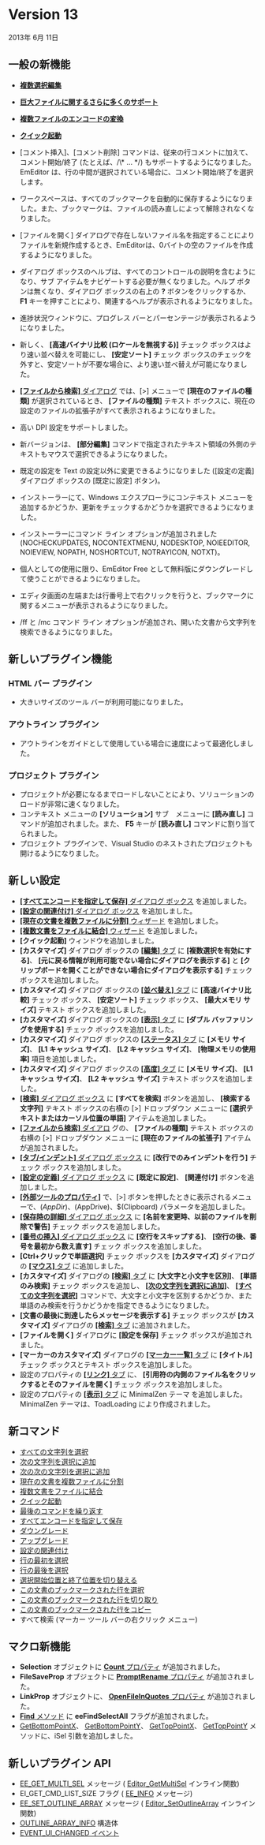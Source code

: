 # Version 13

2013年 6月 11日

## 一般の新機能

- [**複数選択編集**](../features/multiple_selection_editing)

- [**巨大ファイルに関するさらに多くのサポート**](../features/more_support_for_very_large_files)

- [**複数ファイルのエンコードの変換**](../features/multiple_file_encoding_conversion)

- [**クイック起動**](../features/quick_launch)

- \[コメント挿入\]、\[コメント削除\] コマンドは、従来の行コメントに加えて、コメント開始/終了 (たとえば、/\\* ... \*/) もサポートするようになりました。EmEditor は、行の中間が選択されている場合に、コメント開始/終了を選択します。
- ワークスペースは、すべてのブックマークを自動的に保存するようになりました。また、ブックマークは、ファイルの読み直しによって解除されなくなりました。
- \[ファイルを開く\] ダイアログで存在しないファイル名を指定することによりファイルを新規作成するとき、EmEditorは、0バイトの空のファイルを作成するようになりました。
- ダイアログ ボックスのヘルプは、すべてのコントロールの説明を含むようになり、サブ アイテムをナビゲートする必要が無くなりました。ヘルプ ボタンは無くなり、ダイアログ ボックスの右上の
**?** ボタンをクリックするか、 **F1** キーを押すことにより、関連するヘルプが表示されるようになりました。
- 進捗状況ウィンドウに、プログレス バーとパーセンテージが表示されるようになりました。
- 新しく、 **\[高速バイナリ比較 (ロケールを無視する)\]** チェック ボックスはより速い並べ替えを可能にし、 **\[安定ソート\]** チェック ボックスのチェックを外すと、安定ソートが不要な場合に、より速い並べ替えが可能になりました。
- [**\[ファイルから検索\]** ダイアログ](../dlg/find_in_files/index) では、\[>\] メニューで
**\[現在のファイルの種類\]** が選択されているとき、 **\[ファイルの種類\]** テキスト ボックスに、現在の設定のファイルの拡張子がすべて表示されるようになりました。
- 高い DPI 設定をサポートしました。
- 新バージョンは、 **\[部分編集\]** コマンドで指定されたテキスト領域の外側のテキストもマウスで選択できるようになりました。
- 既定の設定を Text の設定以外に変更できるようになりました (\[設定の定義\] ダイアログ ボックスの \[既定に設定\] ボタン)。
- インストーラーにて、Windows エクスプローラにコンテキスト メニューを追加するかどうか、更新をチェックするかどうかを選択できるようになりました。
- インストーラーにコマンド ライン オプションが追加されました (NOCHECKUPDATES, NOCONTEXTMENU, NODESKTOP, NOIEEDITOR, NOIEVIEW, NOPATH, NOSHORTCUT, NOTRAYICON, NOTXT)。
- 個人としての使用に限り、EmEditor Free として無料版にダウングレードして使うことができるようになりました。
- エディタ画面の左端または行番号上で右クリックを行うと、ブックマークに関するメニューが表示されるようになりました。
- /ff と /mc コマンド ライン オプションが追加され、開いた文書から文字列を検索できるようになりました。

## 新しいプラグイン機能

### HTML バー プラグイン

- 大きいサイズのツール バーが利用可能になりました。

### アウトライン プラグイン

- アウトラインをガイドとして使用している場合に速度によって最適化しました。

### プロジェクト プラグイン

- プロジェクトが必要になるまでロードしないことにより、ソリューションのロードが非常に速くなりました。
- コンテキスト メニューの **\[ソリューション\]** サブ　メニューに **\[読み直し\]** コマンドが追加されました。また、 **F5** キーが **\[読み直し\]** コマンドに割り当てられました。
- プロジェクト プラグインで、Visual Studio のネストされたプロジェクトも開けるようになりました。

## 新しい設定

- [**\[すべてエンコードを指定して保存\]** ダイアログ ボックス](../dlg/save_all_as/index) を追加しました。
- [**\[設定の関連付け\]** ダイアログ ボックス](../dlg/configuration_associations/index) を追加しました。
- [**\[現在の文書を複数ファイルに分割\]** ウィザード](../dlg/split_to_files/index) を追加しました。
- [**\[複数文書をファイルに結合\]** ウィザード](../dlg/combine_files/index) を追加しました。
- **\[クイック起動\]** ウィンドウを追加しました。
- **\[カスタマイズ\]** ダイアログ ボックスの [**\[編集\]** タブ](../dlg/customize/edit/index) に
**\[複数選択を有効にする\]**、 **\[元に戻る情報が利用可能でない場合にダイアログを表示する\]** と **\[クリップボードを開くことができない場合にダイアログを表示する\]** チェック ボックスを追加しました。
- **\[カスタマイズ\]** ダイアログ ボックスの [**\[並べ替え\]** タブ](../dlg/customize/sort/index) に **\[高速バイナリ比較\]** チェック ボックス、 **\[安定ソート\]** チェック ボックス、 **\[最大メモリ サイズ\]** テキスト ボックスを追加しました。
- **\[カスタマイズ\]** ダイアログ ボックスの [**\[表示\]** タブ](../dlg/customize/view/index) に **\[ダブル バッファリングを使用する\]** チェック ボックスを追加しました。
- **\[カスタマイズ\]** ダイアログ ボックスの [**\[ステータス\]** タブ](../dlg/customize/status/index) に **\[メモリ サイズ\]**、 **\[L1 キャッシュ サイズ\]**、 **\[L2 キャッシュ サイズ\]**、 **\[物理メモリの使用率\]** 項目を追加しました。
- **\[カスタマイズ\]** ダイアログ ボックスの [**\[高度\]** タブ](../dlg/customize/advanced/index) に **\[メモリ サイズ\]**、 **\[L1 キャッシュ サイズ\]**、 **\[L2 キャッシュ サイズ\]** テキスト ボックスを追加しました。
- [**\[検索\]** ダイアログ ボックス](../dlg/find/index) に
**\[すべてを検索\]** ボタンを追加し、 **\[検索する文字列\]** テキスト ボックスの右横の \[>\] ドロップダウン メニューに **\[選択テキストまたはカーソル位置の単語\]** アイテムを追加しました。
- [**\[ファイルから検索\]** ダイアロ](../dlg/find_in_files/index) グの、 **\[ファイルの種類\]** テキスト ボックスの右横の \[>\] ドロップダウン メニューに
**\[現在のファイルの拡張子\]** アイテムが追加されました。
- [**\[タブ/インデント\]** ダイアログ ボックス](../dlg/properties/general/indent/index) に
**\[改行でのみインデントを行う\]** チェック ボックスを追加しました。
- [**\[設定の定義\]** ダイアログ ボックス](../dlg/configurations/index) に
**\[既定に設定\]**、 **\[関連付け\]** ボタンを追加しました。
- [**\[外部ツールのプロパティ\]**](../dlg/tools/properties/index) で、\[>\] ボタンを押したときに表示されるメニューで、$(AppDir)、$(AppDrive)、$(Clipboard) パラメータを追加しました。
- [**\[保存時の詳細\]** ダイアログ ボックス](../dlg/properties/file/save_details/index) に
**\[名前を変更時、以前のファイルを削除で警告\]** チェック ボックスを追加しました。
- [**\[番号の挿入\]** ダイアログ ボックス](../dlg/insert_numbering/index) に
**\[空行をスキップする\]**、 **\[空行の後、番号を最初から数え直す\]** チェック ボックスを追加しました。
- **\[Ctrl+クリックで単語選択\]** チェック ボックスを **\[カスタマイズ\]** ダイアログの [**\[マウス\]** タブ](../dlg/customize/mouse/index) に追加しました。
- **\[カスタマイズ\]** ダイアログの [**\[検索\]** タブ](../dlg/customize/search/index) に **\[大文字と小文字を区別\]**、 **\[単語のみ検索\]** チェック ボックスを追加し、 **[\[次の文字列を選択に追加\]](../cmd/search/add_next_occurrence)**、 **[\[すべての文字列を選択\]](../cmd/search/select_all_occurrences)** コマンドで、大文字と小文字を区別するかどうか、また単語のみ検索を行うかどうかを指定できるようになりました。
- **\[文書の最後に到達したらメッセージを表示する\]** チェック ボックスが **\[カスタマイズ\]** ダイアログの
[**\[検索\]** タブ](../dlg/customize/search/index) に追加されました。
- **\[ファイルを開く\]** ダイアログに **\[設定を保存\]** チェック ボックスが追加されました。
- **\[マーカーのカスタマイズ\]** ダイアログの
[**\[マーカー一覧\]** タブ](../dlg/customize_markers/marker_list/index) に
**\[タイトル\]** チェック ボックスとテキスト ボックスを追加しました。
- 設定のプロパティの [**\[リンク\]** タブ](../dlg/properties/link/index) に、 **\[引用符の内側のファイル名をクリックするとそのファイルを開く\]** チェック ボックスを追加しました。
- 設定のプロパティの [**\[表示\]** タブ](../dlg/properties/display/index) に MinimalZen テーマ を追加しました。MinimalZen テーマは、ToadLoading により作成されました。

## 新コマンド

- [すべての文字列を選択](../cmd/search/select_all_occurrences)
- [次の文字列を選択に追加](../cmd/search/add_next_occurrence)
- [次の次の文字列を選択に追加](../cmd/search/add_next2_occurrence)
- [現在の文書を複数ファイルに分割](../cmd/tools/split_to_files)
- [複数文書をファイルに結合](../cmd/tools/combine_files)
- [クイック起動](../cmd/tools/search_all_commands)
- [最後のコマンドを繰り返す](../cmd/edit/repeat_last_command)
- [すべてエンコードを指定して保存](../cmd/file/file_save_all_as)
- [ダウングレード](../cmd/help/downgrade)
- [アップグレード](../cmd/help/upgrade)
- [設定の関連付け](../cmd/tools/configuration_associations)
- [行の最初を選択](../cmd/edit/select_begin_lines)
- [行の最後を選択](../cmd/edit/select_end_lines)
- [選択開始位置と終了位置を切り替える](../cmd/edit/switch_start_end_select)
- [この文書のブックマークされた行を選択](../cmd/edit/bookmark_select)
- [この文書のブックマークされた行を切り取り](../cmd/edit/bookmark_cut)
- [この文書のブックマークされた行をコピー](../cmd/edit/bookmark_copy)
- すべて検索 (マーカー ツール バーの右クリック メニュー)

## マクロ新機能

- **Selection** オブジェクトに
[**Count** プロパティ](../macro/selection/selection_count) が追加されました。
- **FileSaveProp** オブジェクトに
[**PromptRename** プロパティ](../macro/file_save_prop/prompt_rename) が追加されました。
- **LinkProp** オブジェクトに、 [**OpenFileInQuotes** プロパティ](../macro/link_prop/open_file_in_quotes) が追加されました。
- [**Find** メソッド](../macro/selection/selection_find) に **eeFindSelectAll** フラグが追加されました。
- [GetBottomPointX](../macro/selection/selection_getbottompointx)、 [GetBottomPointY](../macro/selection/selection_getbottompointy)、 [GetTopPointX](../macro/selection/selection_gettoppointx)、 [GetTopPointY](../macro/selection/selection_gettoppointy)
メソッドに、iSel 引数を追加しました。

## 新しいプラグイン API

- [EE\_GET\_MULTI\_SEL](../plugin/message/ee_get_multi_sel) メッセージ ( [Editor\_GetMultiSel](../plugin/macro/editor_getmultisel) インライン関数)
- EI\_GET\_CMD\_LIST\_SIZE フラグ ( [EE\_INFO](../plugin/message/ee_info) メッセージ)
- [EE\_SET\_OUTLINE\_ARRAY](../plugin/message/ee_set_outline_array) メッセージ ( [Editor\_SetOutlineArray](../plugin/macro/editor_setoutlinearray) インライン関数)
- [OUTLINE\_ARRAY\_INFO](../plugin/structure/outline_array_info) 構造体
- [EVENT\_UI\_CHANGED イベント](../plugin/event/index)
